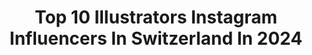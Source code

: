 ---
title: Top 10 Illustrators Instagram Influencers In Switzerland In 2024
description: >-
  Find top illustrators Instagram influencers in Switzerland in 2024. Most popular hashtags: #illustration #art #illustrator #procreate.
platform: Instagram
hits: 9
text_top: Identify the most popular Instagram profiles on inBeat.
text_bottom: inBeat has 9 Instagram influencers like this in Switzerland for you to work with.
profiles:
  - username: "lavater_art"
    fullname: >-
      Fabian Lavater
    bio: >-
      Swiss Freelance Artist /Illustrator 🌴🌊🇨🇭 E-mail for comissions (open) Shop Art Prints, Clothing and more (shipping worldwide 🌍) 👇🏻
    location: "Switzerland"
    followers: 49462
    engagement: 235
    commentsToLikes: 0.030842
    id: ckaowwlggarzp0i78ws6jj81e
    verified: false
    hashtags: "#traveldecor, #beachart, #beachdecor, #artistsofinstagram"
  - username: "neda.draws"
    fullname: >-
      Neda Sadreddin
    bio: >-
      Freelance Illustrator. 🇺🇸 Welcome to my world. ✨😊 For private orders email me at: neda.sadreddin@gmail.com YouTube Channel:
    location: "Switzerland"
    followers: 29773
    engagement: 740
    commentsToLikes: 0.035060
    id: ck8szgi1vocu90j78q4ro2cz4
    verified: false
    hashtags: "#nedasadreddin, #tabletdrawing, #cute, #littlemonster"
  - username: "miguelfigueiredoo"
    fullname: >-
      Miguel Figueiredo
    bio: >-
      〰️ MA in Design | UAveiro 〰️ Illustrator: @miguelmaostortas 〰️📍 Aveiro - Leiria
    location: "Switzerland"
    followers: 6582
    engagement: 932
    commentsToLikes: 0.032467
    id: ck5hso8i3wx5r0i11o5csdnjt
    verified: false
    hashtags: "#portraituring, #shootaesthetics, #photooftheday, #worldviewmag"
  - username: "_fichtre"
    fullname: >-
      FICHTRE !
    bio: >-
      Mathias Forbach Swiss visual artist, illustrator & teacher #fichtre👇🏽shop:
    location: "Switzerland"
    followers: 7130
    engagement: 560
    commentsToLikes: 0.048133
    id: ck5qdm4syw9420i117jyegptx
    verified: false
    hashtags: "#dessin, #illustrationwork, #artistoninstagram, #couleur3"
  - username: "isabellefollath"
    fullname: >-
      Isabelle Follath
    bio: >-
      Illustrator based in Zürich, Switzerland Represented by @pickledink
    location: "Switzerland"
    followers: 19536
    engagement: 597
    commentsToLikes: 0.050596
    id: ck5zybrws9lem0i14zsh1tv73
    verified: false
    hashtags: "#picturebookillustration, #nosycrow, #aggiemortonmysteryqueen, #penandink"
  - username: "carolinebonnemuller"
    fullname: >-
      Caroline Bonne Müller
    bio: >-
      🎨 Illustrator Represented by @jehane_ltd ✉️ info@carolinebonnemuller.com 🐳 Member SCBWI 🍄 co-founder: #folktaleweek Website and shopping:
    location: "Switzerland"
    followers: 15086
    engagement: 358
    commentsToLikes: 0.041110
    id: ck14htro8c3k10i19pt28ovi1
    verified: false
    hashtags: "#picturebookillustrator, #beatrixpotter, #nosycrow, #colouredpencil"
  - username: "la___aura"
    fullname: >-
      𝐋𝐀𝐔𝐑𝐀 𝐇. 𝐑𝐔𝐁𝐈𝐍
    bio: >-
      Award-winning digital painter, specializing in realistic portraits.😃🌸 ••• 🖤👇🏻Art Shop, Brushes, Tutorials and More:
    location: "Switzerland"
    followers: 806789
    engagement: 487
    commentsToLikes: 0.010331
    id: ck5chwhtsrlak0i11qhqoxcqx
    verified: false
    hashtags: "#digitalpainting, #digitalartist, #portrait, #procreateart"
  - username: "boris_zatko"
    fullname: >-
      Boris Zatko
    bio: >-
      Swiss Artist & Author. Also #urbansketcher focused on #architecture, #design, #art, #books and #comics / #graphicnovel. youtube.com/boriszatko
    location: "Switzerland"
    followers: 67835
    engagement: 151
    commentsToLikes: 0.019503
    id: ck0ua6awcbiub0i1934pjb0eq
    verified: false
    hashtags: "#arch, #watercolorillustration, #paintingdemonstration, #skizzieren"
  - username: "sandra__ruberto"
    fullname: >-
      Sandra Ruberto
    bio: >-
      Sandra | Swiss freelance #artist🇨🇭 Flora & fauna illustrations🌷 My Shop, Website & YouTube in link below👇🏻
    location: "Switzerland"
    followers: 25569
    engagement: 289
    commentsToLikes: 0.009824
    id: ck5c4n37n1otb0i11qml3ahlt
    verified: false
    hashtags: "#art, #acrylicpainting, #arteza, #illustrationartists"
---